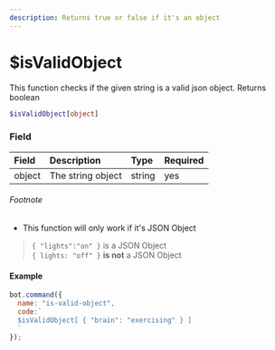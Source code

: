 ```yaml
---
description: Returns true or false if it's an object
---
```


# $isValidObject

This function checks if the given string is a valid json object. Returns boolean

```php
$isValidObject[object]
```

### Field

| Field | Description | Type | Required |
| :--- | :--- | :--- | :--- |
| object | The string object | string | yes |

###### Footnote

* This function will only work if it's JSON Object 

> `{ "lights":"on" }` is a  JSON Object  
> `{ lights: "off" }` **is not** a JSON Object

#### Example

```javascript
bot.command({
  name: "is-valid-object",
  code:`
  $isValidObject[ { "brain": "exercising" } ]
  `
});
```
